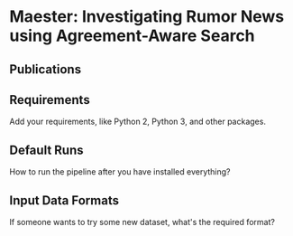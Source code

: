 # Maester: Investigating Rumor News using Agreement-Aware Search

## Publications

## Requirements

Add your requirements, like Python 2, Python 3, and other packages.

## Default Runs

How to run the pipeline after you have installed everything?


## Input Data Formats

If someone wants to try some new dataset, what's the required format?

